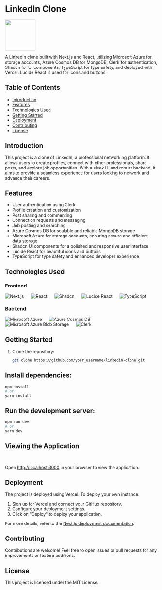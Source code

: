 # LinkedIn Clone

<img src="https://static.vecteezy.com/system/resources/previews/023/986/970/original/linkedin-logo-linkedin-logo-transparent-linkedin-icon-transparent-free-free-png.png" width="100">


A LinkedIn clone built with Next.js and React, utilizing Microsoft Azure for storage accounts, Azure Cosmos DB for MongoDB, Clerk for authentication, Shadcn for UI components, TypeScript for type safety, and deployed with Vercel. Lucide React is used for icons and buttons.<br/>

## Table of Contents 


- [Introduction](#introduction)
- [Features](#features)
- [Technologies Used](#technologies-used)
- [Getting Started](#getting-started)
- [Deployment](#deployment)
- [Contributing](#contributing)
- [License](#license)


## Introduction <br/>

This project is a clone of LinkedIn, a professional networking platform. It allows users to create profiles, connect with other professionals, share posts, and explore job opportunities. With a sleek UI and robust backend, it aims to provide a seamless experience for users looking to network and advance their careers. <br/>

## Features <br/>

- User authentication using Clerk
- Profile creation and customization
- Post sharing and commenting
- Connection requests and messaging
- Job posting and searching
- Azure Cosmos DB for scalable and reliable MongoDB storage
- Microsoft Azure for storage accounts, ensuring secure and efficient data storage
- Shadcn UI components for a polished and responsive user interface
- Lucide React for beautiful icons and buttons
- TypeScript for type safety and enhanced developer experience <br/>

## Technologies Used <br/>

### Frontend <br/>

![Next.js](https://img.shields.io/badge/Next.js-000000?style=for-the-badge&logo=next.js&logoColor=white) &nbsp;&nbsp;&nbsp;&nbsp; ![React](https://img.shields.io/badge/React-61DAFB?style=for-the-badge&logo=react&logoColor=white) &nbsp;&nbsp;&nbsp;&nbsp; ![Shadcn](https://img.shields.io/badge/Shadcn-3178C6?style=for-the-badge&logo=react&logoColor=white) &nbsp;&nbsp;&nbsp;&nbsp; ![Lucide React](https://img.shields.io/badge/Lucide%20React-3178C6?style=for-the-badge&logo=react&logoColor=white) &nbsp;&nbsp;&nbsp;&nbsp; ![TypeScript](https://img.shields.io/badge/TypeScript-3178C6?style=for-the-badge&logo=typescript&logoColor=white) <br/>

### Backend <br/>

![Microsoft Azure](https://img.shields.io/badge/Microsoft%20Azure-0089D6?style=for-the-badge&logo=microsoft-azure&logoColor=white) &nbsp;&nbsp;&nbsp;&nbsp; ![Azure Cosmos DB](https://img.shields.io/badge/Azure%20Cosmos%20DB-0078D4?style=for-the-badge&logo=microsoft-azure&logoColor=white) &nbsp;&nbsp;&nbsp;&nbsp; ![Microsoft Azure Blob Storage](https://img.shields.io/badge/Microsoft%20Azure%20Blob%20Storage-0078D4?style=for-the-badge&logo=microsoft-azure&logoColor=white) &nbsp;&nbsp;&nbsp;&nbsp; ![Clerk](https://img.shields.io/badge/Clerk-0655AE?style=for-the-badge&logo=clerk&logoColor=white) <br/>


## Getting Started <br/>

1. Clone the repository: <br/>

   ```bash
   git clone https://github.com/your_username/linkedin-clone.git

## Install dependencies: <br/>
```bash
npm install
# or
yarn install
```
## Run the development server: <br/>
```bash
npm run dev
# or
yarn dev
```

## Viewing the Application <br/>
<br/>

Open [http://localhost:3000](http://localhost:3000) in your browser to view the application. <br/>


## Deployment<br/>

The project is deployed using Vercel. To deploy your own instance:

1. Sign up for Vercel and connect your GitHub repository.
2. Configure your deployment settings.
3. Click on "Deploy" to deploy your application.

For more details, refer to the [Next.js deployment documentation](https://nextjs.org/docs/deployment).<br/>

## Contributing<br/>

Contributions are welcome! Feel free to open issues or pull requests for any improvements or feature additions.<br/>

## License<br/>

This project is licensed under the MIT License.





